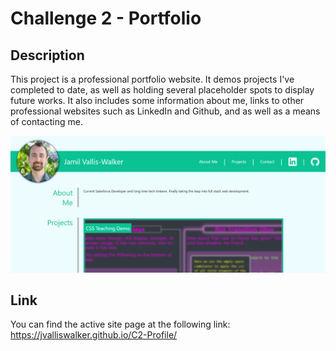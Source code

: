 # Challenge 2 - Portfolio

## Description

This project is a professional portfolio website. It demos projects I've completed to date, as well as holding several placeholder spots to display future works. It also includes some information about me, links to other professional websites such as LinkedIn and Github, and as well as a means of contacting me.


![Site Screenshot](./assets/images/site-screenshot.png "Site Screenshot")

## Link

You can find the active site page at the following link:
https://jvalliswalker.github.io/C2-Profile/